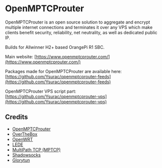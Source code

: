 # OpenMPTCProuter

OpenMPTCProuter is an open source solution to aggregate and encrypt multiple internet connections and terminates it over any VPS which make clients benefit security, reliability, net neutrality, as well as dedicated public IP.

Builds for Allwinner H2+ based OrangePi R1 SBC.

Main website: [https://www.openmptcprouter.com/](https://www.openmptcprouter.com/)

Packages made for OpenMPTCProuter are available here: [https://github.com/Ysurac/openmptcprouter-feeds](https://github.com/Ysurac/openmptcprouter-feeds)

OpenMPTCProuter VPS script part: [https://github.com/Ysurac/openmptcprouter-vps](https://github.com/Ysurac/openmptcprouter-vps)

## Credits


* [OpenMPTCProuter](https://github.com/Ysurac/openmptcprouter)
* [OverTheBox](https://www.ovhtelecom.fr/overthebox/)
* [OpenWRT](https://openwrt.org)
* [LEDE](https://lede-project.org)
* [MultiPath TCP (MPTCP)](https://multipath-tcp.org)
* [Shadowsocks](https://shadowsocks.org)
* [Glorytun](https://github.com/angt/glorytun)
